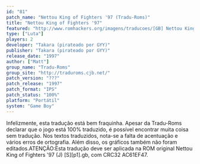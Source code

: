 ```yaml
---
id: "81"
patch_name: "Nettou King of Fighters '97 (Tradu-Roms)"
title: "Nettou King of Fighters '97"
featured: "http://www.romhackers.org/imagens/traducoes/[GB] Nettou King of Fighters '97 - Tradu-Roms -01.png"
type: ["Luta"]
players: 2
developer: "Takara (pirateado por GYY)"
publisher: "Takara (pirateado por GYY)"
release_date: "1997"
author: ["Matt"]
group_name: "Tradu-Roms"
group_site: "http://traduroms.cjb.net/"
patch_version: "???"
patch_release: "1997"
patch_format: "IPS"
patch_status: "100%"
platform: "Portátil"
system: "Game Boy"
---
```


Infelizmente, esta tradução está bem fraquinha. Apesar da Tradu-Roms declarar que o jogo está 100% traduzido, é possível encontrar muita coisa sem tradução. Nos textos traduzidos, nota-se a falta de acentuação e vários erros de ortografia. Além disso, os gráficos também não foram editados.ATENÇÃO:Esta tradução deve ser aplicada na ROM original Nettou King of Fighters '97 (J) [S][p1].gb, com CRC32 AC61EF47.